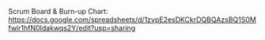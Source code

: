Scrum Board & Burn-up Chart: https://docs.google.com/spreadsheets/d/1zvpE2esDKCkrDQBQAzsBQ1S0Mfwir1hfN0Idakwqs2Y/edit?usp=sharing